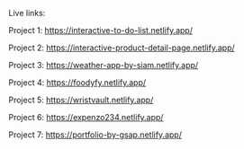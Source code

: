 Live links:

Project 1: https://interactive-to-do-list.netlify.app/

Project 2: https://interactive-product-detail-page.netlify.app/

Project 3: https://weather-app-by-siam.netlify.app/

Project 4: https://foodyfy.netlify.app/

Project 5: https://wristvault.netlify.app/

Project 6: https://expenzo234.netlify.app/

Project 7: https://portfolio-by-gsap.netlify.app/